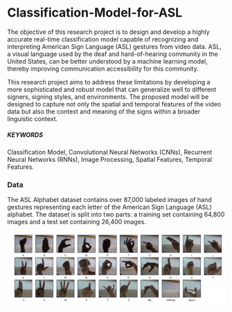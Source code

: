# Classification-Model-for-ASL
The objective of this research project is to design and develop a highly accurate real-time classification model capable of recognizing and interpreting American Sign Language (ASL) gestures from video data. ASL, a visual language used by the deaf and hard-of-hearing community in the United States, can be better understood by a machine learning model, thereby improving communication accessibility for this community.

This research project aims to address these limitations by developing a more sophisticated and robust model that can generalize well to different signers, signing styles, and environments. The proposed model will be designed to capture not only the spatial and temporal features of the video data but also the context and meaning of the signs within a broader linguistic context.

##### KEYWORDS
Classification Model, Convolutional Neural Networks (CNNs), Recurrent Neural Networks (RNNs), Image Processing, Spatial Features, Temporal Features.


### Data
The ASL Alphabet dataset contains over 87,000 labeled images of hand gestures representing each letter of the American Sign Language (ASL) alphabet. The dataset is split into two parts: a training set containing 64,800 images and a test set containing 26,400 images. 




![ASL DataSet](https://github.com/Ashleshk/Classification-Model-for-ASL/blob/main/images/data.png)

